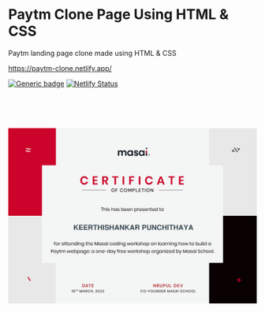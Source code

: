 # Paytm Clone Page Using HTML & CSS

Paytm landing page clone made using HTML & CSS

https://paytm-clone.netlify.app/



[![Generic badge](https://img.shields.io/badge/HTML-CSS-yellow.svg)](https://shields.io/)
[![Netlify Status](https://api.netlify.com/api/v1/badges/0d013a38-4daf-4cf8-891d-dbb58e365eeb/deploy-status)](https://app.netlify.com/sites/paytm-clone/deploys)

<br/><br/><br/><br/>
![Certificate](https://github.com/Keerthishankar-Punchithaya/Paytm-Clone-Page/blob/394ee9330a78adcb508b71366b4e22f8f2928ec7/participation-certificate.png)

